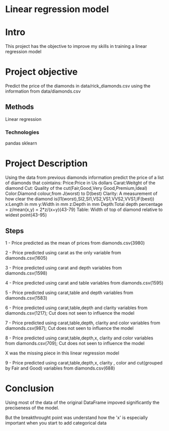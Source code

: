 # Linear regression model 

# Intro

This project has the objective to improve my skills in training a linear regression model 

# Project objective

Predict the price of the diamonds in data/rick_diamonds.csv using the information from data/diamonds.csv

## Methods
Linear regression
### Technologies
pandas
sklearn


# Project Description
Using the data from previous diamonds information predict the price of a list of diamonds that cointains:
Price:Price in Us dollars
Carat:Weitght of the diamond
Cut: Quality of the cut(Fair,Good,Very Good,Premium,Ideal)
Color:Diamond colour,from J(worst) to D(best)
Clarity: A measurement of how clear the diamond is(I1(worst),SI2,SI1,VS2,VS1,VVS2,VVS1,IF(best))
x:Length in mm
y:Width in mm
z:Depth in mm
Depth:Total depth percentage = z/mean(x,y) = 2*z/(x+y)(43-79)
Table: Width of top of diamond relative to widest point(43-95)

## Steps
1 - Price predicted as the mean of prices from diamonds.csv(3980)

2 - Price predicted using carat as the only variable from diamonds.csv(1605)

3 - Price predicted using carat and depth variables from diamonds.csv(1598)

4 - Price predicted using carat and table variables from diamonds.csv(1595)

5 - Price predicted using carat,table and depth variables from diamonds.csv(1583)

6 - Price predicted using carat,table,depth and clarity variables from diamonds.csv(1217); Cut does not seen to influence the model

7 - Price predicted using carat,table,depth, clarity and color variables from diamonds.csv(987); Cut does not seen to influence the model

8 - Price predicted using carat,table,depth,x, clarity and color variables from diamonds.csv(709); Cut does not seen to influence the model

X was the missing piece in this linear regression model

9 - Price predicted using carat,table,depth,x, clarity , color and cut(grouped by Fair and Good) variables from diamonds.csv(688)

# Conclusion
Using most of the data of the original DataFrame impoved significantly the preciseness of the model.

But the breakthrought point was understand how the 'x' is especially important when you start to add categorical data